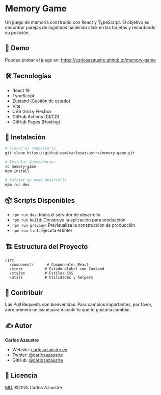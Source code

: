 # Memory Game

Un juego de memoria construido con React y TypeScript. El objetivo es encontrar parejas de logotipos haciendo click en las tarjetas y recordando su posición.

## 🚀 Demo

Puedes probar el juego en: https://carlosazaustre.github.io/memory-game

## 🛠️ Tecnologías

- React 19
- TypeScript
- Zustand (Gestión de estado)
- Vite
- CSS Grid y Flexbox
- GitHub Actions (CI/CD)
- GitHub Pages (Hosting)

## 🔧 Instalación

```bash
# Clonar el repositorio
git clone https://github.com/carlosazaustre/memory-game.git

# Instalar dependencias
cd memory-game
npm install

# Iniciar en modo desarrollo
npm run dev
```

## 📦 Scripts Disponibles

- `npm run dev`: Inicia el servidor de desarrollo
- `npm run build`: Construye la aplicación para producción
- `npm run preview`: Previsualiza la construcción de producción
- `npm run lint`: Ejecuta el linter

## 🏗️ Estructura del Proyecto

```
/src
  /components      # Componentes React
  /store          # Estado global con Zustand
  /styles         # Estilos CSS
  /utils          # Utilidades y helpers
```

## 🤝 Contribuir

Las Pull Requests son bienvenidas. Para cambios importantes, por favor, abre primero un issue para discutir lo que te gustaría cambiar.

## ✍️ Autor

**Carlos Azaustre**

- Website: [carlosazaustre.es](https://carlosazaustre.es)
- Twitter: [@carlosazaustre](https://twitter.com/carlosazaustre)
- GitHub: [@carlosazaustre](https://github.com/carlosazaustre)

## 📄 Licencia

[MIT](LICENSE) &copy;2025 Carlos Azaustre
